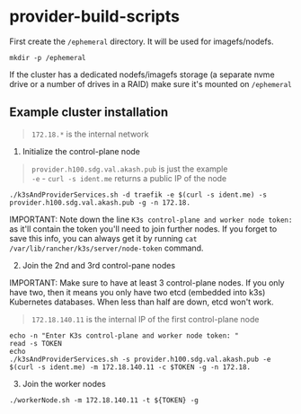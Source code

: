 # provider-build-scripts

First create the `/ephemeral` directory. It will be used for imagefs/nodefs.

`mkdir -p /ephemeral`

If the cluster has a dedicated nodefs/imagefs storage (a separate nvme drive or a number of drives in a RAID) make sure it's mounted on `/ephemeral`

## Example cluster installation

> `172.18.*` is the internal network

1. Initialize the control-plane node

> `provider.h100.sdg.val.akash.pub` is just the example  
> `-e` - `curl -s ident.me` returns a public IP of the node  

```
./k3sAndProviderServices.sh -d traefik -e $(curl -s ident.me) -s provider.h100.sdg.val.akash.pub -g -n 172.18.
```

IMPORTANT: Note down the line `K3s control-plane and worker node token:` as it'll contain the token you'll need to join further nodes.
If you forget to save this info, you can always get it by running `cat /var/lib/rancher/k3s/server/node-token` command.

2. Join the 2nd and 3rd control-pane nodes

IMPORTANT: Make sure to have at least 3 control-plane nodes. If you only have two, then it means you only have two etcd (embedded into k3s) Kubernetes databases. When less than half are down, etcd won't work.

> `172.18.140.11` is the internal IP of the first control-plane node  

```
echo -n "Enter K3s control-plane and worker node token: "
read -s TOKEN
echo
./k3sAndProviderServices.sh -s provider.h100.sdg.val.akash.pub -e $(curl -s ident.me) -m 172.18.140.11 -c $TOKEN -g -n 172.18.
```

3. Join the worker nodes

```
./workerNode.sh -m 172.18.140.11 -t ${TOKEN} -g
```
